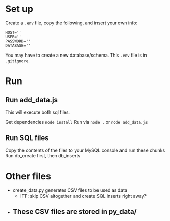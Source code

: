 # Set up
Create a ```.env``` file, copy the following, and insert your own info:
```
HOST=''
USER=''
PASSWORD=''
DATABASE=''
```
You may have to create a new database/schema.
This ```.env``` file is in ```.gitignore```.

# Run
## Run add_data.js
This will execute both sql files.

Get dependencies ```node install```
Run via ```node .```
or ```node add_data.js```

## Run SQL files
Copy the contents of the files to your MySQL console and run these chunks
Run db_create first, then db_inserts

# Other files
- create_data.py generates CSV files to be used as data
    - ITF: skip CSV altogether and create SQL inserts right away?
- These CSV files are stored in py_data/
    - 

